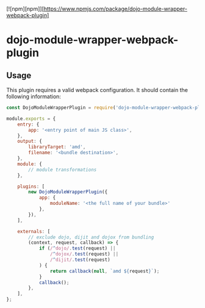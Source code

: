 [![npm][npm]][https://www.npmjs.com/package/dojo-module-wrapper-webpack-plugin]

# dojo-module-wrapper-webpack-plugin

## Usage
This plugin requires a valid webpack configuration. It should contain the following information:
```javascript
const DojoModuleWrapperPlugin = require('dojo-module-wrapper-webpack-plugin');

module.exports = {
    entry: {
        app: '<entry point of main JS class>',
    },
    output: {
        libraryTarget: 'amd',
        filename: '<bundle destination>',
    },
    module: {
        // module transformations
    },

    plugins: [
        new DojoModuleWrapperPlugin({
            app: {
                moduleName: '<the full name of your bundle>'
            },
        }),
    ],

    externals: [
        // exclude dojo, dijit and dojox from bundling
        (context, request, callback) => {
            if (/^dojo/.test(request) ||
                /^dojox/.test(request) ||
                /^dijit/.test(request)
            ) {
                return callback(null, `amd ${request}`);
            }
            callback();
        },
    ],
};
```

